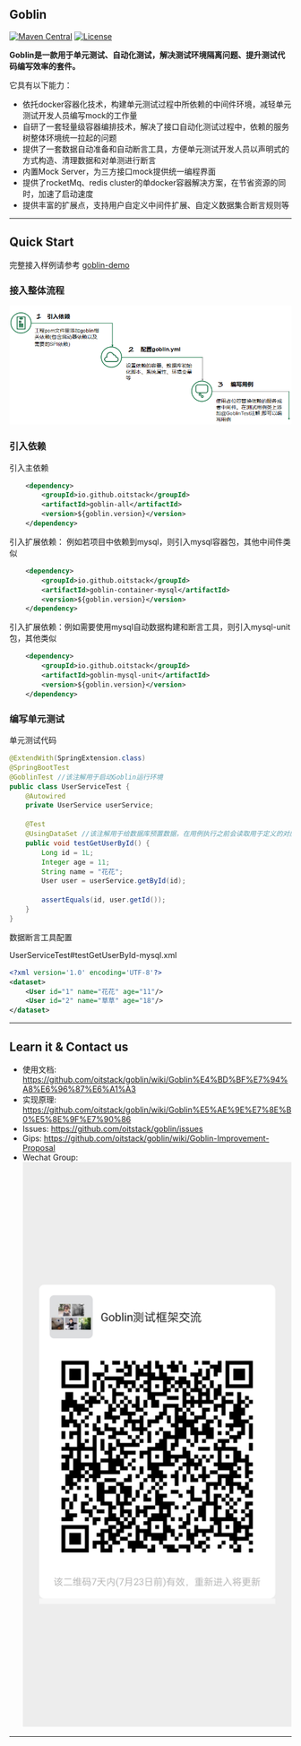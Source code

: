 ## Goblin
[![Maven Central](https://img.shields.io/maven-central/v/io.github.oitstack/goblin-core)](https://search.maven.org/search?q=goblin)
[![License](https://img.shields.io/badge/license-Apache%202-4EB1BA.svg)](https://www.apache.org/licenses/LICENSE-2.0.html)

**Goblin是一款用于单元测试、自动化测试，解决测试环境隔离问题、提升测试代码编写效率的套件。**

它具有以下能力：
* 依托docker容器化技术，构建单元测试过程中所依赖的中间件环境，减轻单元测试开发人员编写mock的工作量
* 自研了一套轻量级容器编排技术，解决了接口自动化测试过程中，依赖的服务树整体环境统一拉起的问题
* 提供了一套数据自动准备和自动断言工具，方便单元测试开发人员以声明式的方式构造、清理数据和对单测进行断言
* 内置Mock Server，为三方接口mock提供统一编程界面
* 提供了rocketMq、redis cluster的单docker容器解决方案，在节省资源的同时，加速了启动速度
* 提供丰富的扩展点，支持用户自定义中间件扩展、自定义数据集合断言规则等
---
## Quick Start
完整接入样例请参考 [goblin-demo](https://github.com/oitstack/goblin-demo)
### 接入整体流程
![](https://github.com/oitstack/goblin_material/blob/main/Access-steps.png)
### 引入依赖
引入主依赖
```xml
    <dependency>
        <groupId>io.github.oitstack</groupId>
        <artifactId>goblin-all</artifactId>
        <version>${goblin.version}</version>
    </dependency>
```
引入扩展依赖： 例如若项目中依赖到mysql，则引入mysql容器包，其他中间件类似
```xml
    <dependency>
        <groupId>io.github.oitstack</groupId>
        <artifactId>goblin-container-mysql</artifactId>
        <version>${goblin.version}</version>
    </dependency>
```
引入扩展依赖：例如需要使用mysql自动数据构建和断言工具，则引入mysql-unit包，其他类似
```xml
    <dependency>
        <groupId>io.github.oitstack</groupId>
        <artifactId>goblin-mysql-unit</artifactId>
        <version>${goblin.version}</version>
    </dependency>
```
### 编写单元测试
单元测试代码
```Java
@ExtendWith(SpringExtension.class)
@SpringBootTest
@GoblinTest //该注解用于启动Goblin运行环境
public class UserServiceTest {
    @Autowired
    private UserService userService;
 
    @Test
    @UsingDataSet //该注解用于给数据库预置数据，在用例执行之前会读取用于定义的对应用例的数据并插入到数据库.
    public void testGetUserById() {
        Long id = 1L;
        Integer age = 11;
        String name = "花花";
        User user = userService.getById(id);
 
        assertEquals(id, user.getId());
    }
}
```

数据断言工具配置

UserServiceTest#testGetUserById-mysql.xml
```xml
<?xml version='1.0' encoding='UTF-8'?>
<dataset>
    <User id="1" name="花花" age="11"/>
    <User id="2" name="草草" age="18"/>
</dataset>
```
---
## Learn it & Contact us
* 使用文档: <https://github.com/oitstack/goblin/wiki/Goblin%E4%BD%BF%E7%94%A8%E6%96%87%E6%A1%A3>
* 实现原理: <https://github.com/oitstack/goblin/wiki/Goblin%E5%AE%9E%E7%8E%B0%E5%8E%9F%E7%90%86>
* Issues: <https://github.com/oitstack/goblin/issues>
* Gips: <https://github.com/oitstack/goblin/wiki/Goblin-Improvement-Proposal>
* Wechat Group:![](https://github.com/oitstack/goblin_material/blob/main/wechat_group.png?raw)
---
